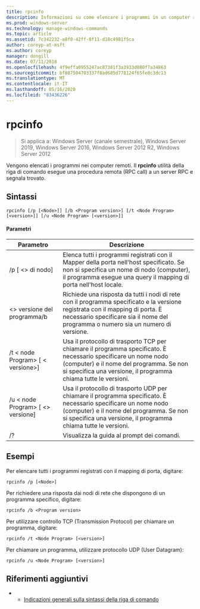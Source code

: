 ```yaml
---
title: rpcinfo
description: Informazioni su come elencare i programmi in un computer remoto.
ms.prod: windows-server
ms.technology: manage-windows-commands
ms.topic: article
ms.assetid: 7c342232-a8f0-42ff-8f11-d18c4981f5ca
author: coreyp-at-msft
ms.author: coreyp
manager: dongill
ms.date: 07/11/2018
ms.openlocfilehash: 4f9effa0955247ac87301f3a3933d080f7a34863
ms.sourcegitcommit: bf887504703337f8ad685d778124f65fe8c3dc13
ms.translationtype: MT
ms.contentlocale: it-IT
ms.lasthandoff: 05/16/2020
ms.locfileid: "83436226"
---
```

# <a name="rpcinfo"></a>rpcinfo

> Si applica a: Windows Server (canale semestrale), Windows Server 2019, Windows Server 2016, Windows Server 2012 R2, Windows Server 2012

Vengono elencati i programmi nei computer remoti. Il **rpcinfo** utilità della riga di comando esegue una procedura remota (RPC call) a un server RPC e segnala trovato.

## <a name="syntax"></a>Sintassi
```
rpcinfo [/p [<Node>]] [/b <Program version>] [/t <Node Program> [<version>]] [/u <Node Program> [<version>]]
```

#### <a name="parameters"></a>Parametri
|Parametro|Descrizione|
|-------|--------|
|/p [ \<> di nodo]|Elenca tutti i programmi registrati con il Mapper della porta nell'host specificato. Se non si specifica un nome di nodo (computer), il programma esegue una query il mapping di porta nell'host locale.|
|\<> versione del programma/b|Richiede una risposta da tutti i nodi di rete con il programma specificato e la versione registrata con il mapping di porta. È necessario specificare sia il nome del programma o numero sia un numero di versione.|
|/t \< node Program> [ \< versione>]|Usa il protocollo di trasporto TCP per chiamare il programma specificato. È necessario specificare un nome nodo (computer) e il nome del programma. Se non si specifica una versione, il programma chiama tutte le versioni.|
|/u \< node Program> [ \<> versione]|Usa il protocollo di trasporto UDP per chiamare il programma specificato. È necessario specificare un nome nodo (computer) e il nome del programma. Se non si specifica una versione, il programma chiama tutte le versioni.|
|/?|Visualizza la guida al prompt dei comandi.|

## <a name="examples"></a>Esempi
Per elencare tutti i programmi registrati con il mapping di porta, digitare:
```
rpcinfo /p [<Node>]
```
Per richiedere una risposta dai nodi di rete che dispongono di un programma specifico, digitare:
```
rpcinfo /b <Program version>
```
Per utilizzare controllo TCP (Transmission Protocol) per chiamare un programma, digitare:
```
rpcinfo /t <Node Program> [<version>]
```
Per chiamare un programma, utilizzare protocollo UDP (User Datagram):
```
rpcinfo /u <Node Program> [<version>]
```

## <a name="additional-references"></a>Riferimenti aggiuntivi
-   - [Indicazioni generali sulla sintassi della riga di comando](command-line-syntax-key.md)
